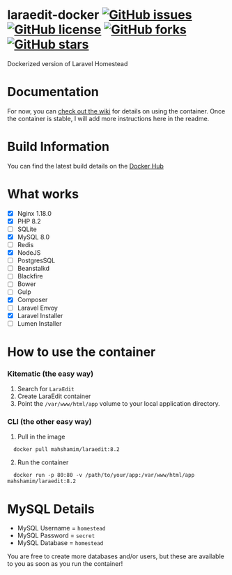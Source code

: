 # laraedit-docker [![GitHub issues](https://img.shields.io/github/issues/mah-shamim/laraedit-docker.svg)](https://github.com/mah-shamim/laraedit-docker/issues) [![GitHub license](https://img.shields.io/badge/license-MIT-blue.svg)](https://raw.githubusercontent.com/mah-shamim/laraedit-docker/master/LICENSE) [![GitHub forks](https://img.shields.io/github/forks/mah-shamim/laraedit-docker.svg)](https://github.com/mah-shamim/laraedit-docker/network) [![GitHub stars](https://img.shields.io/github/stars/mah-shamim/laraedit-docker.svg)](https://github.com/mah-shamim/laraedit-docker/stargazers)

Dockerized version of Laravel Homestead

# Documentation

For now, you can [check out the wiki](https://github.com/mahshamim/laraedit-docker/wiki) for details on using the
container. Once the container is stable, I will add more instructions here in the readme.

# Build Information

You can find the latest build details on the [Docker Hub](https://hub.docker.com/r/mahshamim/laraedit/)

# What works

- [x] Nginx 1.18.0
- [x] PHP 8.2
- [ ] SQLite
- [x] MySQL 8.0
- [ ] Redis
- [x] NodeJS
- [ ] PostgresSQL
- [ ] Beanstalkd
- [ ] Blackfire
- [ ] Bower
- [ ] Gulp
- [x] Composer
- [ ] Laravel Envoy
- [x] Laravel Installer
- [ ] Lumen Installer

# How to use the container

### Kitematic (the easy way)

1. Search for `LaraEdit`
2. Create LaraEdit container
3. Point the `/var/www/html/app` volume to your local application directory.

### CLI (the other easy way)

1. Pull in the image

  ```
    docker pull mahshamim/laraedit:8.2
  ```  

2. Run the container

  ```
    docker run -p 80:80 -v /path/to/your/app:/var/www/html/app mahshamim/laraedit:8.2
  ```

# MySQL Details

- MySQL Username = `homestead`
- MySQL Password = `secret`
- MySQL Database = `homestead`

You are free to create more databases and/or users, but these are available to you as soon as you run the container!
